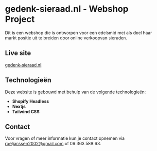 # gedenk-sieraad.nl - Webshop Project

Dit is een webshop die is ontworpen voor een edelsmid met als doel haar markt positie uit te breiden door online verkoopvan sieraden.

## Live site

[gedenk-sieraad.nl](https://www.gedenk-sieraad.nl/)

## Technologieën

Deze website is gebouwd met behulp van de volgende technologieën:
- **Shopify Headless**
- **Nextjs**
- **Tailwind CSS**

## Contact

Voor vragen of meer informatie kun je contact opnemen via roeljanssen2002@gmail.com of 06 363 588 63.
